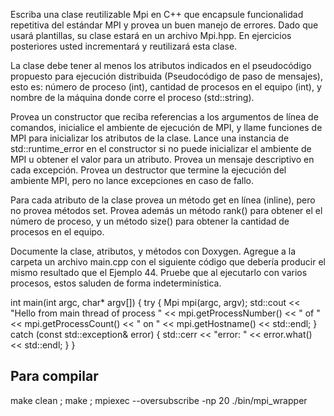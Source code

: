 Escriba una clase reutilizable Mpi en C++ que encapsule funcionalidad repetitiva del estándar MPI y provea un buen manejo de errores. Dado que usará plantillas, su clase estará en un archivo Mpi.hpp. En ejercicios posteriores usted incrementará y reutilizará esta clase.

La clase debe tener al menos los atributos indicados en el pseudocódigo propuesto para ejecución distribuida (Pseudocódigo de paso de mensajes), esto es: número de proceso (int), cantidad de procesos en el equipo (int), y nombre de la máquina donde corre el proceso (std::string).

Provea un constructor que reciba referencias a los argumentos de línea de comandos, inicialice el ambiente de ejecución de MPI, y llame funciones de MPI para inicializar los atributos de la clase. Lance una instancia de std::runtime_error en el constructor si no puede inicializar el ambiente de MPI u obtener el valor para un atributo. Provea un mensaje descriptivo en cada excepción. Provea un destructor que termine la ejecución del ambiente MPI, pero no lance excepciones en caso de fallo.

Para cada atributo de la clase provea un método get en línea (inline), pero no provea métodos set. Provea además un método rank() para obtener el el número de proceso, y un método size() para obtener la cantidad de procesos en el equipo.

Documente la clase, atributos, y métodos con Doxygen. Agregue a la carpeta un archivo main.cpp con el siguiente código que debería producir el mismo resultado que el Ejemplo 44. Pruebe que al ejecutarlo con varios procesos, estos saluden de forma indeterminística.

int main(int argc, char* argv[]) {
  try {
    Mpi mpi(argc, argv);
    std::cout << "Hello from main thread of process " << mpi.getProcessNumber()
      << " of " << mpi.getProcessCount() << " on " << mpi.getHostname()
      << std::endl;
  } catch (const std::exception& error) {
    std::cerr << "error: " << error.what() << std::endl;
  }
}



## Para compilar
make clean ; make ; mpiexec --oversubscribe -np 20 ./bin/mpi_wrapper